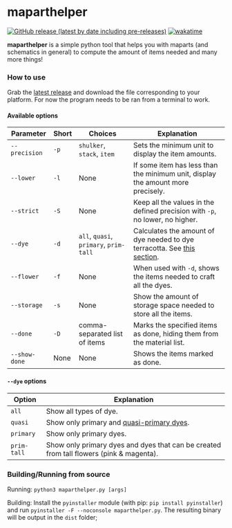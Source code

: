 # maparthelper 
[![GitHub release (latest by date including pre-releases)](https://img.shields.io/github/v/release/uku3lig/maparthelper?include_prereleases&style=for-the-badge)](https://github.com/uku3lig/maparthelper/releases/latest)
[![wakatime](https://wakatime.com/badge/github/uku3lig/maparthelper.svg?style=for-the-badge)](https://wakatime.com/badge/github/uku3lig/maparthelper)

**maparthelper** is a simple python tool that helps you with maparts (and schematics in general) to compute the amount of items needed and many more things!

### How to use 

Grab the [latest release](https://github.com/uku3lig/maparthelper/releases/latest) and download the file corresponding to your platform. For now the program needs to be ran from a terminal to work.

#### Available options

Parameter | Short | Choices | Explanation
---|---|---|---
`--precision` | `-p` | `shulker`, `stack`, `item` | Sets the minimum unit to display the item amounts.
`--lower` | `-l` | None | If some item has less than the minimum unit, display the amount more precisely.
`--strict` | `-S` | None | Keep all the values in the defined precision with `-p`, no lower, no higher.
`--dye` | `-d` | `all`, `quasi`, `primary`, `prim-tall` | Calculates the amount of dye needed to dye terracotta. See [this section](#dye-options).
`--flower` | `-f` | None | When used with `-d`, shows the items needed to craft all the dyes.
`--storage` | `-s` | None | Show the amount of storage space needed to store all the items.
`--done` | `-D` | comma-separated list of items | Marks the specified items as done, hiding them from the material list.
`--show-done` | None | None | Shows the items marked as done.

#### `--dye` options

Option | Explanation
---|---
`all` | Show all types of dye.
`quasi` | Show only primary and [quasi-primary dyes](https://minecraft.fandom.com/wiki/Dye#Quasi-Primary).
`primary` | Show only primary dyes.
`prim-tall` | Show only primary dyes and dyes that can be created from tall flowers (pink & magenta).

### Building/Running from source

Running: `python3 maparthelper.py [args]`

Building: Install the `pyinstaller` module (with pip: `pip install pyinstaller`) and run `pyinstaller -F --noconsole maparthelper.py`. The resulting binary will be output in the `dist` folder;
